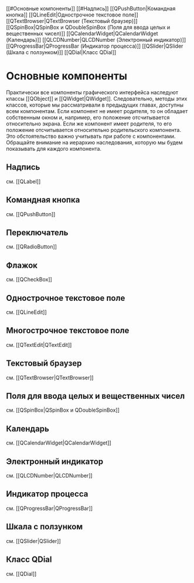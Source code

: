 
[[#Основные компоненты]]
[[#Надпись]]
[[QPushButton|Командная кнопка]]
[[QLineEdit|Однострочное текстовое поле]]
[[QTextBrowser|QTextBrowser (Текстовый браузер)]]
[[QSpinBox|QSpinBox и QDoubleSpinBox (Поля для ввода целых и вещественных чисел)]]
[[QCalendarWidget|QCalendarWidget (Календарь)]] 
[[QLCDNumber|QLCDNumber (Электронный индикатор)]]
[[QProgressBar|QProgressBar (Индикатор процесса)]]
[[QSlider|QSlider (Шкала с ползунком)]]
[[QDial|Класс QDial]]
# Основные компоненты

Практически все компоненты графического интерфейса наследуют классы [[QObject]] и [[QWidget|QWidget]]. Следовательно, методы этих классов, которые мы рассматривали в предыдущих главах, доступны всем компонентам. Если компонент не имеет родителя, то он обладает собственным окном и, например, его положение отсчитывается относительно экрана. Если же компонент имеет родителя, то его положение отсчитывается относительно родительского компонента. Это обстоятельство важно учитывать при работе с компонентами. Обращайте внимание на иерархию наследования, которую мы будем показывать для каждого компонента.

## Надпись

см. [[QLabel]]

## Командная кнопка

см. [[QPushButton]]

## Переключатель

см. [[QRadioButton]]

## Флажок

см. [[QCheckBox]]

## Однострочное текстовое поле

см. [[QLineEdit]]

## Многострочное текстовое поле

см. [[QTextEdit|QTextEdit]]

## Текстовый браузер

см. [[QTextBrowser|QTextBrowser]]

## Поля для ввода целых и вещественных чисел

см. [[QSpinBox|QSpinBox и QDoubleSpinBox]]

## Календарь

см. [[QCalendarWidget|QCalendarWidget]] 

## Электронный индикатор

см. [[QLCDNumber|QLCDNumber]]

## Индикатор процесса

см. [[QProgressBar|QProgressBar]]

## Шкала с ползунком

см. [[QSlider|QSlider]]

## Класс QDial

см. [[QDial]]
